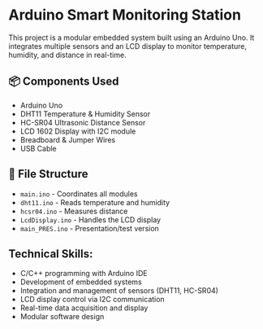 # Arduino Smart Monitoring Station

This project is a modular embedded system built using an Arduino Uno. It integrates multiple sensors and an LCD display to monitor temperature, humidity, and distance in real-time.

## 📦 Components Used

- Arduino Uno
- DHT11 Temperature & Humidity Sensor
- HC-SR04 Ultrasonic Distance Sensor
- LCD 1602 Display with I2C module
- Breadboard & Jumper Wires
- USB Cable

## 📁 File Structure

- `main.ino` - Coordinates all modules
- `dht11.ino` - Reads temperature and humidity
- `hcsr04.ino` - Measures distance
- `LcdDisplay.ino` - Handles the LCD display
- `main_PRES.ino` - Presentation/test version

## Technical Skills:
- C/C++ programming with Arduino IDE
- Development of embedded systems
- Integration and management of sensors (DHT11, HC-SR04)
- LCD display control via I2C communication
- Real-time data acquisition and display
- Modular software design
